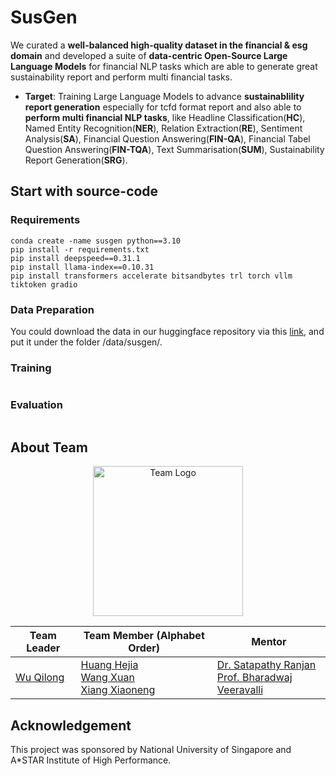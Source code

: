# SusGen

We curated a **well-balanced high-quality dataset in the financial & esg domain** and developed a suite of **data-centric Open-Source Large Language Models** for financial NLP tasks which are able to generate great sustainability report and perform multi financial tasks.

- **Target**: Training Large Language Models to advance **sustainablility report generation** especially for tcfd format report and also able to **perform multi financial NLP tasks**, like Headline Classification(**HC**), Named Entity Recognition(**NER**), Relation Extraction(**RE**), Sentiment Analysis(**SA**), Financial Question Answering(**FIN-QA**), Financial Tabel Question Answering(**FIN-TQA**), Text Summarisation(**SUM**), Sustainability Report Generation(**SRG**).

## Start with source-code

### Requirements

```
conda create -name susgen python==3.10
pip install -r requirements.txt
pip install deepspeed==0.31.1
pip install llama-index==0.10.31
pip install transformers accelerate bitsandbytes trl torch vllm tiktoken gradio
```

### Data Preparation

You could download the data in our huggingface repository via this [link](https://huggingface.co/datasets/WHATX/susgen-30k), and put it under the folder /data/susgen/.

### Training

```

```

### Evaluation

```

```

## About Team

<p align="center">
  <img src="assets/team_logo.jpg" width="240" height="240" alt="Team Logo">
</p>

| Team Leader                             | Team Member (Alphabet Order)                                 | Mentor                                                       |
| --------------------------------------- | ------------------------------------------------------------ | ------------------------------------------------------------ |
| [Wu Qilong](mailto:qilong_wu@u.nus.edu) | [Huang Hejia](mailto:e1124197@u.nus.edu)<br />[Wang Xuan](mailto:e1124070@u.nus.edu)<br />[Xiang Xiaoneng](mailto:e1124255@u.nus.edu) | [Dr. Satapathy Ranjan](mailto:satapathy_ranjan@ihpc.a-star.edu.sg)<br />[Prof. Bharadwaj Veeravalli](mailto:elebv@nus.edu.sg) |

## Acknowledgement

This project was sponsored by National University of Singapore and A*STAR Institute of High Performance.